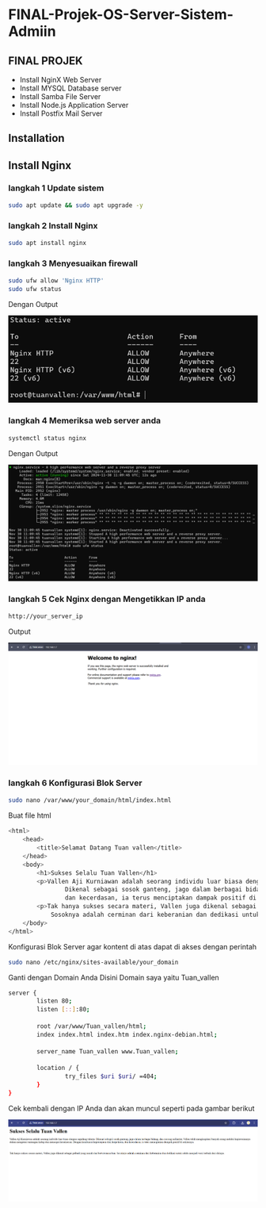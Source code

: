 # FINAL-Projek-OS-Server-Sistem-Admiin
## FINAL PROJEK

- Install NginX Web Server
- Install MYSQL Database server
- Install Samba File Server
- Install Node.js Application Server
- Install Postfix Mail Server

## Installation

## Install Nginx
### langkah 1 Update sistem
```sh
sudo apt update && sudo apt upgrade -y

```
### langkah 2 Install Nginx
```sh
sudo apt install nginx
```
### langkah 3 Menyesuaikan firewall
```sh
sudo ufw allow 'Nginx HTTP'
sudo ufw status
```
Dengan Output

![alt text](https://github.com/Tuanvallen/FINAL-Projek-OS-Server-Sistem-Admiin/blob/main/SS%20foto%20Final%20Projek/Hasil%20Output%20firewall.png?raw=true)

### langkah 4 Memeriksa web server anda
```sh
systemctl status nginx
```
Dengan Output

![alt text](https://github.com/Tuanvallen/FINAL-Projek-OS-Server-Sistem-Admiin/blob/main/SS%20foto%20Final%20Projek/Hasil%20Output%20Periksa%20web%20server.png?raw=true)

### langkah 5 Cek Nginx dengan Mengetikkan IP anda
```sh
http://your_server_ip
```
Output

![alt text](https://github.com/Tuanvallen/FINAL-Projek-OS-Server-Sistem-Admiin/blob/main/SS%20foto%20Final%20Projek/Hasil%20Nginx%20Web%20Server.png?raw=true)

### langkah 6 Konfigurasi Blok Server
```sh
sudo nano /var/www/your_domain/html/index.html
```
Buat file html 
```sh
<html>
    <head>
        <title>Selamat Datang Tuan vallen</title>
    </head>
    <body>
        <h1>Sukses Selalu Tuan Vallen</h1>
        <p>Vallen Aji Kurniawan adalah seorang individu luar biasa dengan segudang talenta.
                Dikenal sebagai sosok ganteng, jago dalam berbagai bidang, dan seorang miliarder, Vallen telah menginspirasi b>
                dan kecerdasan, ia terus menciptakan dampak positif di sekitarnya.<p><br>
        <p>Tak hanya sukses secara materi, Vallen juga dikenal sebagai pribadi yang ramah dan berwawasan luas.
            Sosoknya adalah cerminan dari keberanian dan dedikasi untuk selalu menjadi versi terbaik dari dirinya.<p>
    </body>
</html>
```
Konfigurasi Blok Server agar kontent di atas dapat di akses dengan perintah
```sh
sudo nano /etc/nginx/sites-available/your_domain
```
Ganti dengan Domain Anda Disini Domain saya yaitu Tuan_vallen

```sh
server {
        listen 80;
        listen [::]:80;

        root /var/www/Tuan_vallen/html;
        index index.html index.htm index.nginx-debian.html;

        server_name Tuan_vallen www.Tuan_vallen;

        location / {
                try_files $uri $uri/ =404;
        }
}
```
Cek kembali dengan IP Anda dan akan muncul seperti pada gambar berikut

![alt text](https://github.com/Tuanvallen/FINAL-Projek-OS-Server-Sistem-Admiin/blob/main/SS%20foto%20Final%20Projek/Hasil%20Web%20server%20Nginx.png?raw=true)
